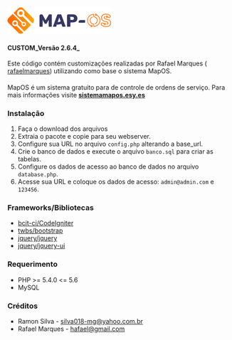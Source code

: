 ![MapOS](https://raw.githubusercontent.com/RamonSilva20/mapos/master/assets/img/logo.png)

#### CUSTOM_Versão 2.6.4_

Este código contém customizações realizadas por Rafael Marques ( [rafaelmarques](https://github.com/rafaelmarques)) utilizando como base o sistema MapOS. 

####

MapOS é um sistema gratuito para de controle de ordens de serviço. 
Para mais informações visite __[sistemamapos.esy.es](https://www.sistemamapos.esy.es)__ 

### Instalação

1. Faça o download dos arquivos
2. Extraia o pacote e copie para seu webserver.
3. Configure sua URL no arquivo `config.php` alterando a base_url. 
4. Crie o banco de dados e execute o arquivo `banco.sql` para criar as tabelas.
5. Configure os dados de acesso ao banco de dados no arquivo `database.php`.
6. Acesse sua URL e coloque os dados de acesso: `admin@admin.com` e `123456`.


### Frameworks/Bibliotecas
* [bcit-ci/CodeIgniter](https://github.com/bcit-ci/CodeIgniter)
* [twbs/bootstrap](https://github.com/twbs/bootstrap) 
* [jquery/jquery](https://github.com/jquery/jquery) 
* [jquery/jquery-ui](https://github.com/jquery/jquery-ui) 

### Requerimento
* PHP >= 5.4.0 <= 5.6
* MySQL

### Créditos
* Ramon Silva - silva018-mg@yahoo.com.br
* Rafael Marques - hafael@gmail.com
